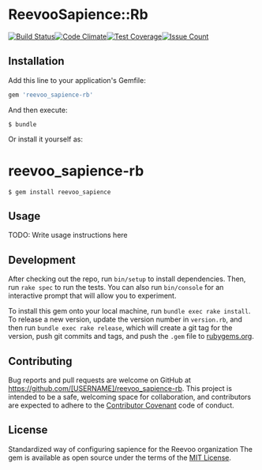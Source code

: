 # ReevooSapience::Rb

[![Build Status](https://travis-ci.org/reevoo/reevoo_sapience-rb.svg?branch=master)](https://travis-ci.org/reevoo/reevoo_sapience-rb)[![Code Climate](https://codeclimate.com/github/reevoo/reevoo_sapience-rb/badges/gpa.svg)](https://codeclimate.com/github/reevoo/reevoo_sapience-rb)[![Test Coverage](https://codeclimate.com/github/reevoo/reevoo_sapience-rb/badges/coverage.svg)](https://codeclimate.com/github/reevoo/reevoo_sapience-rb/coverage)[![Issue Count](https://codeclimate.com/github/reevoo/reevoo_sapience-rb/badges/issue_count.svg)](https://codeclimate.com/github/reevoo/reevoo_sapience-rb)

## Installation

Add this line to your application's Gemfile:

```ruby
gem 'reevoo_sapience-rb'
```

And then execute:

    $ bundle

Or install it yourself as:

# reevoo_sapience-rb
    $ gem install reevoo_sapience

## Usage

TODO: Write usage instructions here

## Development

After checking out the repo, run `bin/setup` to install dependencies. Then, run `rake spec` to run the tests. You can also run `bin/console` for an interactive prompt that will allow you to experiment.

To install this gem onto your local machine, run `bundle exec rake install`. To release a new version, update the version number in `version.rb`, and then run `bundle exec rake release`, which will create a git tag for the version, push git commits and tags, and push the `.gem` file to [rubygems.org](https://rubygems.org).

## Contributing

Bug reports and pull requests are welcome on GitHub at https://github.com/[USERNAME]/reevoo_sapience-rb. This project is intended to be a safe, welcoming space for collaboration, and contributors are expected to adhere to the [Contributor Covenant](http://contributor-covenant.org) code of conduct.


## License

Standardized way of configuring sapience for the Reevoo organization
The gem is available as open source under the terms of the [MIT License](http://opensource.org/licenses/MIT).
